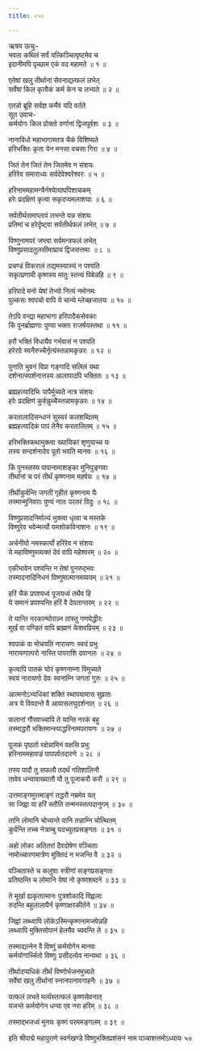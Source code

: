 ```yaml
---
title: ०५०

---
```

ऋषय ऊचुः-  
भवता कथितं सर्वं यत्किञ्चित्पृष्टमेव च  
इदानीमपि पृच्छाम एकं वद महामते ॥ १ ॥


एतेषां खलु तीर्थानां सेवनाद्यत्फलं लभेत्  
सर्वेषां किल कृत्वैकं कर्म केन च लभ्यते ॥ २ ॥


एतन्नो ब्रूहि सर्वज्ञ कर्मैवं यदि वर्तते  
सूत उवाच-  
कर्मयोगः किल प्रोक्तो वर्णानां द्विजपूर्वशः ॥ ३ ॥


नानाविधो महाभागास्तत्र चैकं विशिष्यते  
हरिभक्तिः कृता येन मनसा वचसा गिरा ॥ ४ ॥


जितं तेन जितं तेन जितमेव न संशयः  
हरिरेव समाराध्यः सर्वदेवेश्वरेश्वरः ॥ ५ ॥


हरिनाममहामन्त्रैर्नश्येत्पापपिशाचकम्  
हरेः प्रदक्षिणं कृत्वा सकृदप्यमलाशयाः ॥ ६ ॥


सर्वतीर्थसमाप्लावं लभन्ते यन्न संशयः  
प्रतिमां च हरेर्दृष्ट्वा सर्वतीर्थफलं लभेत् ॥ ७ ॥


विष्णुनामपरं जप्त्वा सर्वमन्त्रफलं लभेत्  
विष्णुप्रसादतुलसीमाघ्राय द्विजसत्तमाः ॥ ८ ॥


प्रचण्डं विकरालं तद्यमस्यास्यं न पश्यति  
सकृत्प्रणामी कृष्णस्य मातुः स्तन्यं पिबेन्नहि ॥ ९ ॥


हरिपादे मनो येषां तेभ्यो नित्यं नमोनमः  
पुल्कसः श्वपचो वापि ये चान्ये म्लेच्छजातयः ॥ १० ॥


तेऽपि वन्द्या महाभागा हरिपादैकसेवकाः  
किं पुनर्ब्राह्मणाः पुण्या भक्ता राजर्षयस्तथा ॥ ११ ॥


हरौ भक्तिं विधायैव गर्भवासं न पश्यति  
हरेरग्रे स्वनैरुच्चैर्नृत्यंस्तन्नामकृन्नरः ॥ १२ ॥


पुनाति भुवनं विप्रा गङ्गादि सलिलं यथा  
दर्शनात्स्पर्शनात्तस्य आलापादपि भक्तितः ॥ १३ ॥


ब्रह्महत्यादिभिः पापैर्मुच्यते नात्र संशयः  
हरेः प्रदक्षिणं कुर्वन्नुच्चैस्तन्नामकृन्नरः ॥ १४ ॥


करतालादिसन्धानं सुस्वरं कलशब्दितम्  
ब्रह्महत्यादिकं पापं तेनैव करतालितम् ॥ १५ ॥


हरिभक्तिकथामुक्त्वा ख्यायिकां शृणुयाच्च यः  
तस्य सन्दर्शनादेव पूतो भवति मानवः ॥ १६ ॥


किं पुनस्तस्य पापानामाशङ्का मुनिपुङ्गवाः  
तीर्थानां च परं तीर्थं कृष्णनाम महर्षयः ॥ १७ ॥


तीर्थीकुर्वन्ति जगतीं गृहीतं कृष्णनाम यैः  
तस्मान्मुनिवराः पुण्यं नातः परतरं विदुः ॥ १८ ॥


विष्णुप्रसादनिर्माल्यं भुक्त्वा धृत्वा च मस्तके  
विष्णुरेव भवेन्मर्त्यो यमशोकविनाशनः ॥ १९ ॥


अर्चनीयो नमस्कार्यो हरिरेव न संशयः  
ये महाविष्णुमव्यक्तं देवं वापि महेश्वरम् ॥ २० ॥


एकीभावेन पश्यन्ति न तेषां पुनरुद्भवः  
तस्मादनादिनिधनं विष्णुमात्मानमव्ययम् ॥ २१ ॥


हरिं चैकं प्रपश्यध्वं पूजयध्वं तथैव हि  
ये समानं प्रपश्यन्ति हरिं वै देवतान्तरम् ॥ २२ ॥


ते यान्ति नरकान्घोरान्न्न तांस्तु गणयेद्धीरः  
मूर्खं वा पण्डितं वापि ब्राह्मणं केशवप्रियम् ॥ २३ ॥


श्वपाकं वा मोचयति नारायणः स्वयं प्रभुः  
नारायणात्परो नास्ति पापराशि दवानलः ॥ २४ ॥


कृत्वापि पातकं घोरं कृष्णनाम्ना विमुच्यते  
स्वयं नारायणो देवः स्वनाम्नि जगतां गुरुः ॥ २५ ॥


आत्मनोऽभ्यधिकां शक्तिं स्थापयामास सुव्रताः  
अत्र ये विवदन्ते वै आयासलघुदर्शनात् ॥ २६ ॥


फलानां गौरवाच्चापि ते यान्ति नरकं बहु  
तस्माद्धरौ भक्तिमान्स्याद्धरिनामपरायणः ॥ २७ ॥


पूजकं पृष्ठतो रक्षेन्नामिनं वक्षसि प्रभुः  
हरिनाममहावज्रं पापपर्वतदारणे ॥ २८ ॥


तस्य पादौ तु सफलौ तदर्थं गतिशालिनौ  
तावेव धन्यावाख्यातौ यौ तु पूजाकरौ करौ ॥ २९ ॥


उत्तमाङ्गमुत्तमाङ्गं तद्धरौ नम्रमेव यत्  
सा जिह्वा या हरिं स्तौति तन्मनस्तत्पदानुगम् ॥ ३० ॥


तानि लोमानि चोच्यन्ते यानि तन्नाम्नि चोत्थितम्  
कुर्वन्ति तच्च नेत्राम्बु यदच्युतप्रसङ्गतः ॥ ३१ ॥


अहो लोका अतितरां दैवदोषेण वञ्चिताः  
नामोच्चारणमात्रेण मुक्तिदं न भजन्ति वै ॥ ३२ ॥


वञ्चितास्ते च कलुषाः स्त्रीणां सङ्गप्रसङ्गतः  
प्रतिष्ठन्ति च लोमानि येषां नो कृष्णशब्दने ॥ ३३ ॥


ते मूर्खा ह्यकृतात्मानः पुत्रशोकादि विह्वलाः  
रुदन्ति बहुलालापैर्न कृष्णाक्षरकीर्तने ॥ ३४ ॥


जिह्वां लब्ध्वापि लोकेऽस्मिन्कृष्णनामजपेन्नहि  
लब्ध्वापि मुक्तिसोपानं हेलयैव च्यवन्ति ते ॥ ३५ ॥


तस्माद्यत्नेन वै विष्णुं कर्मयोगेन मानवः  
कर्मयोगार्च्चितो विष्णुः प्रसीदत्येव नान्यथा ॥ ३६ ॥


तीर्थादप्यधिकं तीर्थं विष्णोर्भजनमुच्यते  
सर्वेषां खलु तीर्थानां स्नानपानावगाहनैः ॥ ३७ ॥


यत्फलं लभते मर्त्यस्तत्फलं कृष्णसेवनात्  
यजन्ते कर्मयोगेन धन्या एव नरा हरिम् ॥ ३८ ॥


तस्माद्भजध्वं मुनयः कृष्णं परममङ्गलम् ॥ ३९ ॥


इति श्रीपाद्मे महापुराणे स्वर्गखण्डे विष्णुभक्तिप्रशंसनं नाम पञ्चाशत्तमोऽध्यायः ५०